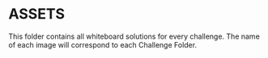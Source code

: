 # ASSETS

This folder contains all whiteboard solutions for every challenge. The name of each image will correspond to each Challenge Folder.